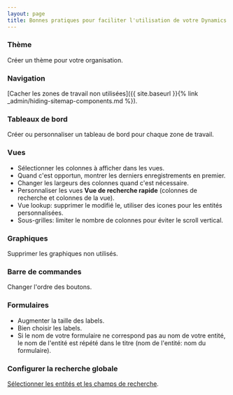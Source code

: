 ```yaml
---
layout: page
title: Bonnes pratiques pour faciliter l'utilisation de votre Dynamics 365 Online
---
```


### Thème
Créer un thème pour votre organisation.

### Navigation
[Cacher les zones de travail non utilisées]({{ site.baseurl }}{% link _admin/hiding-sitemap-components.md %}).

### Tableaux de bord
Créer ou personnaliser un tableau de bord pour chaque zone de travail.

### Vues
* Sélectionner les colonnes à afficher dans les vues.
* Quand c'est opportun, montrer les derniers enregistrements en premier.
* Changer les largeurs des colonnes quand c'est nécessaire.
* Personnaliser les vues **Vue de recherche rapide** (colonnes de recherche et colonnes de la vue).
* Vue lookup: supprimer le modifié le, utiliser des icones pour les entités personnalisées.
* Sous-grilles: limiter le nombre de colonnes pour éviter le scroll vertical.

### Graphiques
Supprimer les graphiques non utilisés.

### Barre de commandes
Changer l'ordre des boutons.

### Formulaires
* Augmenter la taille des labels.
* Bien choisir les labels.
* Si le nom de votre formulaire ne correspond pas au nom de votre entité, le nom
de l'entité est répété dans le titre (nom de l'entité: nom du formulaire).

### Configurer la recherche globale
[Sélectionner les entités et les champs de recherche](https://community.dynamics.com/crm/b/xrm/archive/2017/08/12/how-to-set-up-global-search-in-microsoft-dynamics-365).
